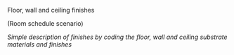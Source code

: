 <span class="transform-to-uppercase">Floor, wall and ceiling finishes</span>

<span class="transform-to-uppercase"><span class="highlight-red">(Room schedule scenario)</span></span>

_Simple description of finishes by coding the floor, wall and ceiling substrate materials and finishes_

